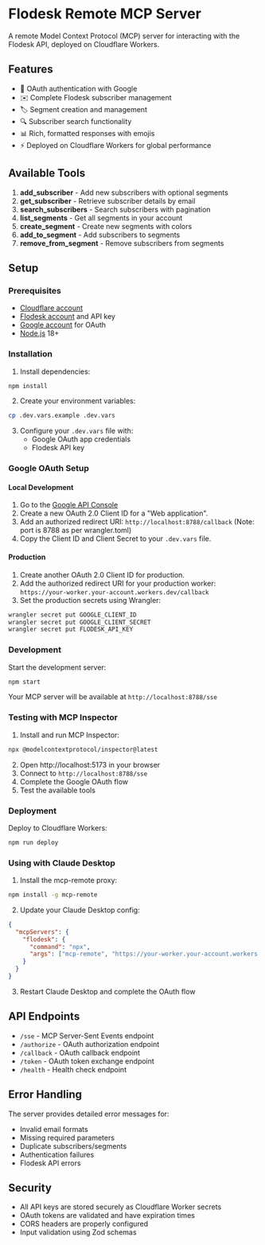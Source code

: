 # Flodesk Remote MCP Server

A remote Model Context Protocol (MCP) server for interacting with the Flodesk API, deployed on Cloudflare Workers.

## Features

- 🔐 OAuth authentication with Google
- ✉️ Complete Flodesk subscriber management
- 🏷️ Segment creation and management
- 🔍 Subscriber search functionality
- 📊 Rich, formatted responses with emojis
- ⚡ Deployed on Cloudflare Workers for global performance

## Available Tools

1. **add_subscriber** - Add new subscribers with optional segments
2. **get_subscriber** - Retrieve subscriber details by email
3. **search_subscribers** - Search subscribers with pagination
4. **list_segments** - Get all segments in your account
5. **create_segment** - Create new segments with colors
6. **add_to_segment** - Add subscribers to segments
7. **remove_from_segment** - Remove subscribers from segments

## Setup

### Prerequisites

- [Cloudflare account](https://cloudflare.com)
- [Flodesk account](https://flodesk.com) and API key
- [Google account](https://console.cloud.google.com/) for OAuth
- [Node.js](https://nodejs.org) 18+

### Installation

1. Install dependencies:
```bash
npm install
```

2. Create your environment variables:
```bash
cp .dev.vars.example .dev.vars
```

3. Configure your `.dev.vars` file with:
   - Google OAuth app credentials
   - Flodesk API key

### Google OAuth Setup

#### Local Development
1. Go to the [Google API Console](https://console.cloud.google.com/apis/credentials)
2. Create a new OAuth 2.0 Client ID for a "Web application".
3. Add an authorized redirect URI: `http://localhost:8788/callback` (Note: port is 8788 as per wrangler.toml)
4. Copy the Client ID and Client Secret to your `.dev.vars` file.

#### Production
1. Create another OAuth 2.0 Client ID for production.
2. Add the authorized redirect URI for your production worker: `https://your-worker.your-account.workers.dev/callback`
3. Set the production secrets using Wrangler:
```bash
wrangler secret put GOOGLE_CLIENT_ID
wrangler secret put GOOGLE_CLIENT_SECRET
wrangler secret put FLODESK_API_KEY
```

### Development

Start the development server:
```bash
npm start
```

Your MCP server will be available at `http://localhost:8788/sse`

### Testing with MCP Inspector

1. Install and run MCP Inspector:
```bash
npx @modelcontextprotocol/inspector@latest
```

2. Open http://localhost:5173 in your browser
3. Connect to `http://localhost:8788/sse`
4. Complete the Google OAuth flow
5. Test the available tools

### Deployment

Deploy to Cloudflare Workers:
```bash
npm run deploy
```

### Using with Claude Desktop

1. Install the mcp-remote proxy:
```bash
npm install -g mcp-remote
```

2. Update your Claude Desktop config:
```json
{
  "mcpServers": {
    "flodesk": {
      "command": "npx",
      "args": ["mcp-remote", "https://your-worker.your-account.workers.dev/sse"]
    }
  }
}
```

3. Restart Claude Desktop and complete the OAuth flow

## API Endpoints

- `/sse` - MCP Server-Sent Events endpoint
- `/authorize` - OAuth authorization endpoint
- `/callback` - OAuth callback endpoint
- `/token` - OAuth token exchange endpoint
- `/health` - Health check endpoint

## Error Handling

The server provides detailed error messages for:
- Invalid email formats
- Missing required parameters
- Duplicate subscribers/segments
- Authentication failures
- Flodesk API errors

## Security

- All API keys are stored securely as Cloudflare Worker secrets
- OAuth tokens are validated and have expiration times
- CORS headers are properly configured
- Input validation using Zod schemas